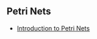 ## Petri Nets

* [Introduction to Petri Nets](https://www.site.uottawa.ca/~bochmann/ELG7187C/CourseNotes/BehaviorModeling/Petri-nets/index.html)